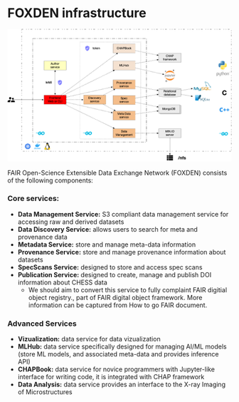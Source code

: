 # FOXDEN infrastructure
![infrastructure](images/ChessDataManagementSoftware.png)

FAIR Open-Science Extensible Data Exchange Network (FOXDEN) consists of the following components:

### Core services:
- **Data Management Service:** S3 compliant data management service for accessing raw and derived datasets
- **Data Discovery Service:** allows users to search for meta and provenance data
- **Metadata Service:** store and manage meta-data information
- **Provenance Service:** store and manage provenance information about datasets
- **SpecScans Service:** designed to store and access spec scans
- **Publication Service:** designed to create, manage and publish DOI information about CHESS data
  - We should aim to convert this service to fully complaint FAIR digitial object registry., part of FAIR digital object framework. More information can be captured from How to go FAIR document.

### Advanced Services
- **Vizualization:** data service for data vizualization
- **MLHub:** data service specifically designed for managing AI/ML models (store ML models, and associated meta-data and provides inference API)
- **CHAPBook:** data service for novice programmers with Jupyter-like interface for writing code, it is integrated with CHAP framework
- **Data Analysis:** data service provides an interface to the X-ray Imaging of Microstructures
